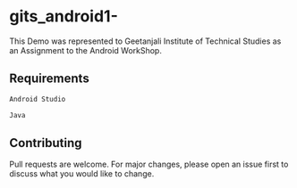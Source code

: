 # gits_android1-
This Demo was represented to Geetanjali Institute of Technical Studies as an Assignment to the Android WorkShop.

## Requirements
```bash
Android Studio
```
```bash
Java 
```

## Contributing
Pull requests are welcome. For major changes, please open an issue first to discuss what you would like to change.

